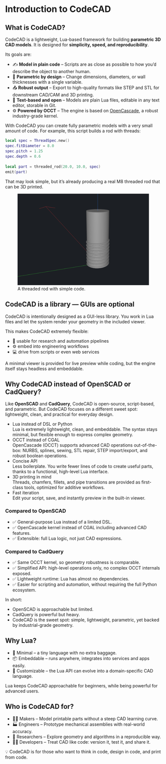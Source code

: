 # Introduction to CodeCAD

## What is CodeCAD?

CodeCAD is a lightweight, Lua-based framework for building **parametric 3D CAD models**. It is designed for **simplicity, speed, and reproducibility**.

Its goals are:

- ✍️ **Model in plain code** – Scripts are as close as possible to how you’d describe the object to another human.
- 🔧 **Parametric by design** – Change dimensions, diameters, or wall thicknesses with a single variable.
- 📤 **Robust output** – Export to high-quality formats like STEP and STL for downstream CAD/CAM and 3D printing.
- 📄 **Text-based and open** – Models are plain Lua files, editable in any text editor, storable in Git.
- ⚙️ **Powered by OCCT** – The engine is based on [OpenCascade](https://www.opencascade.com/), a robust industry-grade kernel.

With CodeCAD you can create fully parametric models with a very small amount of code. For example, this script builds a rod with threads:

```lua
local spec = ThreadSpec.new()
spec.fitDiameter = 8.0
spec.pitch = 1.25
spec.depth = 0.6

local part = threaded_rod(20.0, 10.0, spec)
emit(part)
```

That may look simple, but it’s already producing a real M8 threaded rod that can be 3D printed.

<figure markdown>
    <img src="../images/example_thread.jpg" width="800"/>
    <figcaption>A threaded rod with simple code.</figcaption>
</figure>

## CodeCAD is a library — GUIs are optional

CodeCAD is intentionally designed as a GUI-less library. You work in Lua files and let the system render your geometry in the included viewer.

This makes CodeCAD extremely flexible:

- 🔬 usable for research and automation pipelines
- ⚙️ embed into engineering workflows
- 💻 drive from scripts or even web services

A minimal viewer is provided for live preview while coding, but the engine itself stays headless and embeddable.

## Why CodeCAD instead of OpenSCAD or CadQuery?

Like **OpenSCAD** and **CadQuery**, CodeCAD is open-source, script-based, and parametric.
But CodeCAD focuses on a different sweet spot: lightweight, clean, and practical for everyday design.

- Lua instead of DSL or Python<br>
  Lua is extremely lightweight, clean, and embeddable. The syntax stays minimal, but flexible enough to express complex geometry.
- OCCT instead of CGAL<br>
  OpenCascade (OCCT) supports advanced CAD operations out-of-the-box: NURBS, splines, sewing, STL repair, STEP import/export, and robust boolean operations.
- Concise API<br>
  Less boilerplate. You write fewer lines of code to create useful parts, thanks to a functional, high-level Lua interface.
- 3D printing in mind<br>
  Threads, chamfers, fillets, and pipe transitions are provided as first-class tools, optimized for additive workflows.
- Fast iteration<br>
  Edit your script, save, and instantly preview in the built-in viewer.

### Compared to OpenSCAD

- ✅ General-purpose Lua instead of a limited DSL.
- ✅ OpenCascade kernel instead of CGAL including advanced CAD features.
- ✅ Extensible: full Lua logic, not just CAD expressions.

### Compared to CadQuery

- ✅ Same OCCT kernel, so geometry robustness is comparable.
- ✅ Simplified API: high-level operations only, no complex OCCT internals exposed.
- ✅ Lightweight runtime: Lua has almost no dependencies.
- ✅ Easier for scripting and automation, without requiring the full Python ecosystem.

In short:

- OpenSCAD is approachable but limited.
- CadQuery is powerful but heavy.
- CodeCAD is the sweet spot: simple, lightweight, parametric, yet backed by industrial-grade geometry.

## Why Lua?

- 🐚 Minimal – a tiny language with no extra baggage.
- 📦 Embeddable – runs anywhere, integrates into services and apps easily.
- 🧩 Customizable – the Lua API can evolve into a domain-specific CAD language.

Lua keeps CodeCAD approachable for beginners, while being powerful for advanced users.

## Who is CodeCAD for?

- 🧑‍🔧 Makers – Model printable parts without a steep CAD learning curve.
- 🏭 Engineers – Prototype mechanical assemblies with real-world accuracy.
- 🔬 Researchers – Explore geometry and algorithms in a reproducible way.
- 👩‍💻 Developers – Treat CAD like code: version it, test it, and share it.

💡 CodeCAD is for those who want to think in code, design in code, and print from code.
